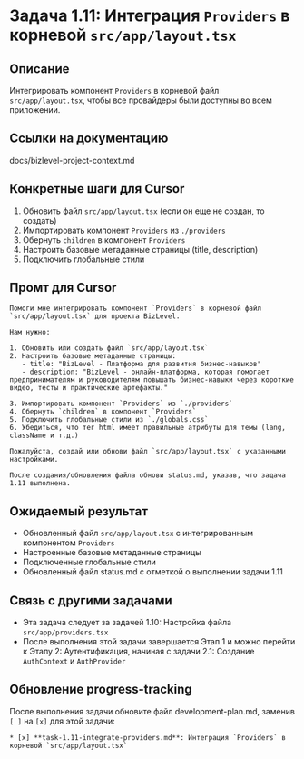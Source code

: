 # Задача 1.11: Интеграция `Providers` в корневой `src/app/layout.tsx`

## Описание
Интегрировать компонент `Providers` в корневой файл `src/app/layout.tsx`, чтобы все провайдеры были доступны во всем приложении.

## Ссылки на документацию
docs/bizlevel-project-context.md


## Конкретные шаги для Cursor
1. Обновить файл `src/app/layout.tsx` (если он еще не создан, то создать)
2. Импортировать компонент `Providers` из `./providers`
3. Обернуть `children` в компонент `Providers`
4. Настроить базовые метаданные страницы (title, description)
5. Подключить глобальные стили

## Промт для Cursor
```
Помоги мне интегрировать компонент `Providers` в корневой файл `src/app/layout.tsx` для проекта BizLevel.

Нам нужно:

1. Обновить или создать файл `src/app/layout.tsx`
2. Настроить базовые метаданные страницы:
   - title: "BizLevel - Платформа для развития бизнес-навыков"
   - description: "BizLevel - онлайн-платформа, которая помогает предпринимателям и руководителям повышать бизнес-навыки через короткие видео, тесты и практические артефакты."

3. Импортировать компонент `Providers` из `./providers`
4. Обернуть `children` в компонент `Providers`
5. Подключить глобальные стили из `./globals.css`
6. Убедиться, что тег html имеет правильные атрибуты для темы (lang, className и т.д.)

Пожалуйста, создай или обнови файл `src/app/layout.tsx` с указанными настройками.

После создания/обновления файла обнови status.md, указав, что задача 1.11 выполнена.
```

## Ожидаемый результат
- Обновленный файл `src/app/layout.tsx` с интегрированным компонентом `Providers`
- Настроенные базовые метаданные страницы
- Подключенные глобальные стили
- Обновленный файл status.md с отметкой о выполнении задачи 1.11

## Связь с другими задачами
- Эта задача следует за задачей 1.10: Настройка файла `src/app/providers.tsx`
- После выполнения этой задачи завершается Этап 1 и можно перейти к Этапу 2: Аутентификация, начиная с задачи 2.1: Создание `AuthContext` и `AuthProvider`

## Обновление progress-tracking
После выполнения задачи обновите файл development-plan.md, заменив `[ ]` на `[x]` для этой задачи:
```
* [x] **task-1.11-integrate-providers.md**: Интеграция `Providers` в корневой `src/app/layout.tsx`
```
